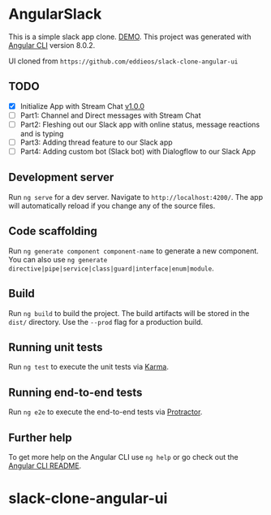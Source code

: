 # AngularSlack

This is a simple slack app clone. [DEMO](http://www.eddieos.me/slack-clone-angular-ui/). This project was generated with [Angular CLI](https://github.com/angular/angular-cli) version 8.0.2.

UI cloned from `https://github.com/eddieos/slack-clone-angular-ui`



## TODO
- [x] Initialize App with Stream Chat [v1.0.0](https://github.com/theo4u/slack-clone-angular/releases/tag/v1.0.0)
- [ ] Part1: Channel and Direct messages with Stream Chat
- [ ] Part2:  Fleshing out our Slack app with online status, message reactions and is typing
- [ ] Part3: Adding thread feature to our Slack app
- [ ] Part4: Adding custom bot (Slack bot) with Dialogflow to our Slack App

## Development server

Run `ng serve` for a dev server. Navigate to `http://localhost:4200/`. The app will automatically reload if you change any of the source files.

## Code scaffolding

Run `ng generate component component-name` to generate a new component. You can also use `ng generate directive|pipe|service|class|guard|interface|enum|module`.

## Build

Run `ng build` to build the project. The build artifacts will be stored in the `dist/` directory. Use the `--prod` flag for a production build.

## Running unit tests

Run `ng test` to execute the unit tests via [Karma](https://karma-runner.github.io).

## Running end-to-end tests

Run `ng e2e` to execute the end-to-end tests via [Protractor](http://www.protractortest.org/).

## Further help

To get more help on the Angular CLI use `ng help` or go check out the [Angular CLI README](https://github.com/angular/angular-cli/blob/master/README.md).
# slack-clone-angular-ui
